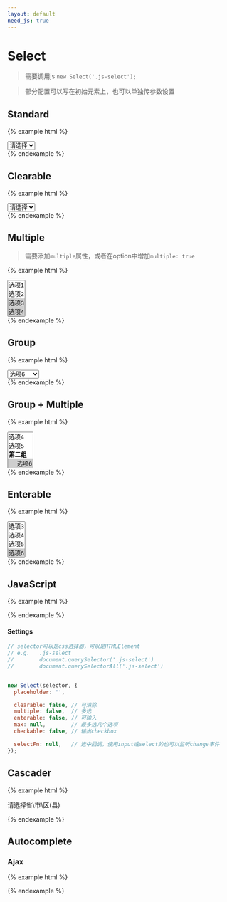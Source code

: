 ```yaml
---
layout: default
need_js: true
---
```



# Select

> 需要调用js  `new Select('.js-select');`

> 部分配置可以写在初始元素上，也可以单独传参数设置

## Standard

{% example html %}
<div class="ui-control-wrap">
  <select name="select" class="ui-select ui-form-control js-select">
    <option value="">请选择</option>
    <option value="1">选项1</option>
    <option value="2">选项2</option>
    <option value="3">选项3</option>
  </select>
</div>
{% endexample %}

## Clearable

{% example html %}
<div class="ui-control-wrap">
  <select name="select" class="ui-select ui-form-control js-select" data-clearable>
    <option value="">请选择</option>
    <option value="1">选项1</option>
    <option value="2">选项2</option>
    <option value="3">选项3</option>
  </select>
</div>
{% endexample %}


## Multiple

> 需要添加`multiple`属性，或者在option中增加`multiple: true`

{% example html %}
<div class="ui-control-wrap">
  <select name="multi" class="ui-select ui-form-control js-select" multiple>
    <option value="1">选项1</option>
    <option value="2">选项2</option>
    <option value="3" selected>选项3</option>
    <option value="4" selected>选项4</option>
    <option value="5" selected>选项5</option>
    <option value="6">选项6</option>
    <option value="7">选项7</option>
  </select>
</div>
{% endexample %}

## Group

{% example html %}
<div class="ui-control-wrap">
  <select name="group" class="js-select ui-select ui-form-control">
    <optgroup label="第一组">
      <option value="1">选项1</option>
      <option value="2">选项2</option>
      <option value="3">选项3</option>
    </optgroup>
    <option value="4">选项4</option>
    <option value="5">选项5</option>
    <optgroup label="第二组">
      <option selected value="6">选项6</option>
      <option value="7">选项7</option>
    </optgroup>
  </select>
</div>
{% endexample %}

## Group + Multiple

{% example html %}
<div class="ui-control-wrap">
  <select name="group2" class="ui-select ui-form-control js-select" multiple>
    <optgroup label="第一组">
      <option value="1">选项1</option>
      <option value="2">选项2</option>
      <option value="3">选项3</option>
    </optgroup>
    <option value="4">选项4</option>
    <option value="5">选项5</option>
    <optgroup label="第二组">
      <option selected value="6">选项6</option>
      <option value="7">选项7</option>
    </optgroup>
  </select>
</div>
{% endexample %}


## Enterable

{% example html %}
<div class="ui-control-wrap">
  <select name="group2" class="ui-select ui-form-control js-select" multiple data-enterable>
    <option value="1">选项1</option>
    <option value="2">选项2</option>
    <option value="3">选项3</option>
    <option value="4">选项4</option>
    <option value="5">选项5</option>
    <option selected value="6">选项6</option>
    <option value="7">选项7</option>
  </select>
</div>
{% endexample %}

## JavaScript

{% example html %}
<script>
  var Select = ui.Select;
  window.onload = function () {
    new Select('.js-select');
  }
</script>
{% endexample %}

#### Settings

```javascript
// selector可以是css选择器，可以是HTMLElement
// e.g.   .js-select
//        document.querySelector('.js-select')
//        document.querySelectorAll('.js-select')


new Select(selector, {
  placeholder: '',

  clearable: false, // 可清除
  multiple: false,  // 多选
  enterable: false, // 可输入
  max: null,        // 最多选几个选项
  checkable: false, // 输出checkbox

  selectFn: null,   // 选中回调，使用input或select的也可以监听change事件
});
```

## Cascader

{% example html %}
<div class="ui-control-wrap">
  <input type="hidden" id="select-input" class="v-item" data-rules="required" data-msgs="请选择省市区" name="abc">
  <div id="area-select" class="ui-select ui-form-control" data-ajax="https://api.cooode.xyz/api2/koto/c-c1,https://api.cooode.xyz/api2/koto/c-c2,https://api.cooode.xyz/api2/koto/c-c3" data-level="3" data-input="#select-input">请选择省\市\区(县)</div>
  <input type="hidden" name="city" value="" class="js-city-input">
</div>

<script>
var Cascader = ui.Cascader;

new Cascader('#area-select', {
  selectFinalFn: function(values) {
    console.log(values)
  }
});
</script>
{% endexample %}

## Autocomplete

### Ajax

{% example html %}
<div class="ui-control-wrap w320">
  <input type="hidden" class="auto" name="abc" data-url="https://api.cooode.xyz/api/koto/c-auto">
</div>

<script>
var Autocomplete = ui.Autocomplete;

new Autocomplete('.auto', {
  queryKey: 'label',
});
</script>
{% endexample %}

